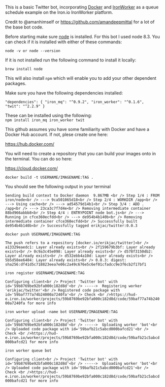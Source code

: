 This is a basic Twitter bot, incorporating <a href="https://docs.docker.com">Docker</a> and <a href="http://dev.iron.io/worker/getting_started/">IronWorker</a> as a queue schedule example on the Iron.io IronWorker platform.

Credit to @amanhimself or  https://github.com/amandeepmittal for a lot of the base bot code.

Before starting make sure <a href="https://nodejs.org/en/download/package-manager/">node</a> is installed.  For this bot I used node 8.3. You can check if it is installed with either of these commands:

`node -v or
node --version`

If it is not installed run the following command to install it locally:

`brew install node`

This will also install `npm` which will enable you to add your other dependent packages.

Make sure you have the following dependencies installed:

`"dependencies": {
    "iron_mq": "^0.9.2",
    "iron_worker": "^0.1.6",
    "twit": "^2.2.9"
  }`

These can be installed using the following:<br />
`npm install iron_mq iron_worker twit`


This github assumes you have some familiarity with Docker and have a Docker Hub account.  If not, plese create one here:

https://hub.docker.com/

You will need to create a repository that you can build your images onto in the terminal. You can do so here:

https://cloud.docker.com/


`docker build -t USERNAME/IMAGENAME:TAG .`

You should see the following output in your terminal

`Sending build context to Docker daemon  9.867MB <br />
Step 1/4 : FROM iron/node<br />
 ---> 9ca501065d18<br />
Step 2/4 : WORKDIR /app<br />
 ---> Using cache<br />
 ---> ad54579d14b1<br />
Step 3/4 : ADD . /app<br />
 ---> 23ca3c7f7d4e<br />
Removing intermediate container 88bd966abbb8<br />
Step 4/4 : ENTRYPOINT node bot.js<br />
 ---> Running in cfce360ecfdd<br />
 ---> de954b4b140b<br />
Removing intermediate container cfce360ecfdd<br />
Successfully built de954b4b140b<br />
Successfully tagged erikjac/twitter:0.0.3`<br />

`docker push USERNAME/IMAGENAME:TAG`

`The push refers to a repository [docker.io/erikjac/twitter]<br />
a13329eaedc1: Layer already exists<br />
2f159679b3bf: Layer already exists<br />
0c9a3c45e098: Layer already exists<br />
d578f3150db2: Layer already exists<br />
d532ebb4a10d: Layer already exists<br />
5b5d58ee6404: Layer already exists<br />
0.0.3: digest: sha256:df41d5c718823eea7e06c2a49c676e5c6ef01cfadcc9e3f6cb2f17bf1`<br />

`iron register USERNAME/IMAGENAME:TAG`

`Configuring client<br />
        Project 'Twitter bot' with id='59b8769be92bfa000c182d8d'<br />
----->  Registering worker 'erikjac/twitter'<br />
        Registered code package with id='59baf777a74b24000a7240fa'<br />
        Check <br />https://hud-e.iron.io/worker/projects/59b8769be92bfa000c182d8d/code/59baf77a74b24000a7240fa for more info`<br />

`iron worker upload -name bot USERNAME/IMAGENAME:TAG`

`Configuring client<br />
        Project 'Twitter bot' with id='59b8769be92bfa000c182d8d'<br />
----->  Uploading worker 'bot'<br />
        Uploaded code package with id='59bafb21c5abcd000bafcd21'<br />
        Check <br />https://hud-e.iron.io/worker/projects/59b8769be92bfa000c182d8d/code/59bafb21c5abcd000bafcd21 for more info`

`iron worker queue bot`

`Configuring client<br />
        Project 'Twitter bot' with id='59b8769be92bfa000c182d8d'<br />
----->  Uploading worker 'bot'<br />
        Uploaded code package with id='59bafb21c5abcd000bafcd21'<br />
        Check <br />https://hud-e.iron.io/worker/projects/59b8769be92bfa000c182d8d/code/59bafb21c5abcd000bafcd21 for more info`